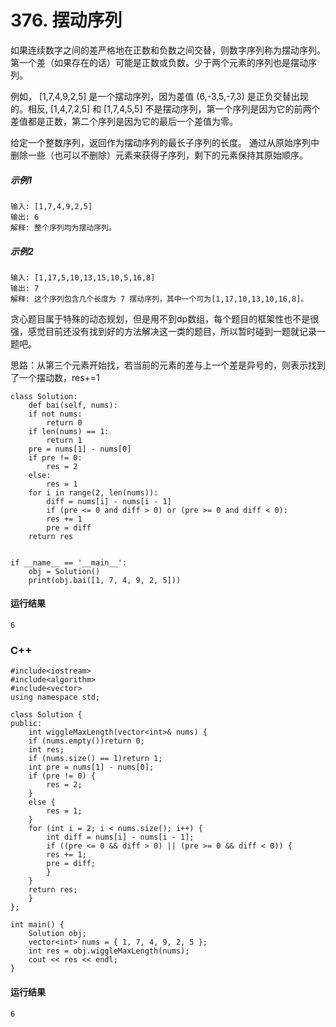 # 376. 摆动序列
如果连续数字之间的差严格地在正数和负数之间交替，则数字序列称为摆动序列。第一个差（如果存在的话）可能是正数或负数。少于两个元素的序列也是摆动序列。

例如， [1,7,4,9,2,5] 是一个摆动序列，因为差值 (6,-3,5,-7,3) 是正负交替出现的。相反, [1,4,7,2,5] 和 [1,7,4,5,5] 不是摆动序列，第一个序列是因为它的前两个差值都是正数，第二个序列是因为它的最后一个差值为零。

给定一个整数序列，返回作为摆动序列的最长子序列的长度。 通过从原始序列中删除一些（也可以不删除）元素来获得子序列，剩下的元素保持其原始顺序。

##### 示例1
    输入: [1,7,4,9,2,5]
    输出: 6 
    解释: 整个序列均为摆动序列。

##### 示例2
    输入: [1,17,5,10,13,15,10,5,16,8]
    输出: 7
    解释: 这个序列包含几个长度为 7 摆动序列，其中一个可为[1,17,10,13,10,16,8]。
    
贪心题目属于特殊的动态规划，但是用不到dp数组，每个题目的框架性也不是很强，感觉目前还没有找到好的方法解决这一类的题目，所以暂时碰到一题就记录一题吧。

思路：从第三个元素开始找，若当前的元素的差与上一个差是异号的，则表示找到了一个摆动数，res+=1

	class Solution:
	    def bai(self, nums):
		if not nums:
		    return 0
		if len(nums) == 1:
		    return 1
		pre = nums[1] - nums[0]
		if pre != 0:
		    res = 2
		else:
		    res = 1
		for i in range(2, len(nums)):
		    diff = nums[i] - nums[i - 1]
		    if (pre <= 0 and diff > 0) or (pre >= 0 and diff < 0):
			res += 1
			pre = diff
		return res


	if __name__ == '__main__':
	    obj = Solution()
	    print(obj.bai([1, 7, 4, 9, 2, 5]))


#### 运行结果
	6

### C++

	#include<iostream>
	#include<algorithm>
	#include<vector>
	using namespace std;

	class Solution {
	public:
	    int wiggleMaxLength(vector<int>& nums) {
		if (nums.empty())return 0;
		int res;
		if (nums.size() == 1)return 1;
		int pre = nums[1] - nums[0];
		if (pre != 0) {
		    res = 2;
		}
		else {
		    res = 1;
		}
		for (int i = 2; i < nums.size(); i++) {
		    int diff = nums[i] - nums[i - 1];
		    if ((pre <= 0 && diff > 0) || (pre >= 0 && diff < 0)) {
			res += 1;
			pre = diff;
		    }
		}
		return res;
	    }
	};

	int main() {
	    Solution obj;
	    vector<int> nums = { 1, 7, 4, 9, 2, 5 };
	    int res = obj.wiggleMaxLength(nums);
	    cout << res << endl;
	}

#### 运行结果
	6
